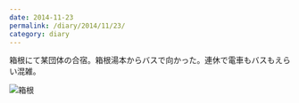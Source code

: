 ```yaml
---
date: 2014-11-23
permalink: /diary/2014/11/23/
category: diary
---
```


箱根にて某団体の合宿。箱根湯本からバスで向かった。連休で電車もバスもえらい混雑。

![箱根](http://instagram.com/p/vu5mv1SLsS/media?size=l "箱根")